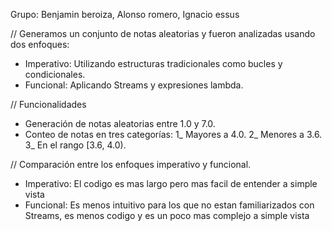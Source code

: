 
Grupo: Benjamin beroiza, Alonso romero, Ignacio essus

// Generamos un conjunto de notas aleatorias y fueron analizadas usando dos enfoques:

- Imperativo: Utilizando estructuras tradicionales como bucles y condicionales.
- Funcional: Aplicando Streams y expresiones lambda.

// Funcionalidades

- Generación de notas aleatorias entre 1.0 y 7.0.
- Conteo de notas en tres categorías:
  1_ Mayores a 4.0.
  2_ Menores a 3.6.
  3_ En el rango [3.6, 4.0).

// Comparación entre los enfoques imperativo y funcional.

- Imperativo: El codigo es mas largo pero mas facil de entender a simple vista
- Funcional: Es menos intuitivo para los que no estan familiarizados con Streams, es menos codigo y es un poco mas complejo a simple vista 
